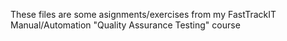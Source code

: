 These files are some asignments/exercises from my FastTrackIT Manual/Automation "Quality Assurance Testing" course
